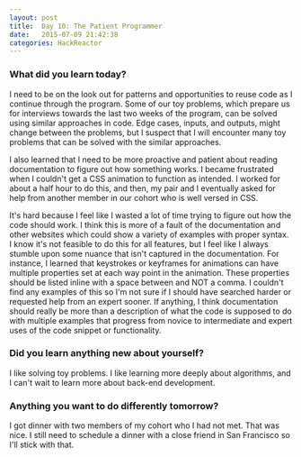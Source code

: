 ```yaml
---
layout: post
title:  Day 10: The Patient Programmer
date:   2015-07-09 21:42:38
categories: HackReactor
---
```


### What did you learn today?

I need to be on the look out for patterns and opportunities to reuse code as I continue through the program. Some of our toy problems, which prepare us for interviews towards the last two weeks of the program, can be solved using similar approaches in code. Edge cases, inputs, and outputs, might change between the problems, but I suspect that I will encounter many toy problems that can be solved with the similar approaches.

I also learned that I need to be more proactive and patient about reading documentation to figure out how something works. I became frustrated when I couldn't get a CSS animation to function as intended. I worked for about a half hour to do this, and then, my pair and I eventually asked for help from another member in our cohort who is well versed in CSS.

It's hard because I feel like I wasted a lot of time trying to figure out how the code should work. I think this is more of a fault of the documentation and other websites which could show a variety of examples with proper syntax. I know it's not feasible to do this for all features, but I feel like I always stumble upon some nuance that isn't captured in the documentation. For instance, I learned that keystrokes or keyframes for animations can have multiple properties set at each way point in the animation. These properties should be listed inline with a space between and NOT a comma. I couldn't find any examples of this so I'm not sure if I should have searched harder or requested help from an expert sooner. If anything, I think documentation should really be more than a description of what the code is supposed to do with multiple examples that progress from novice to intermediate and expert uses of the code snippet or functionality.

### Did you learn anything new about yourself?

I like solving toy problems. I like learning more deeply about algorithms, and I can't wait to learn more about back-end development.

### Anything you want to do differently tomorrow?

I got dinner with two members of my cohort who I had not met. That was nice. I still need to schedule a dinner with a close friend in San Francisco so I'll stick with that.
